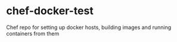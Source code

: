 # chef-docker-test
Chef repo for setting up docker hosts, building images and running containers from them
